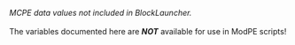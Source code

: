 *MCPE data values not included in BlockLauncher.*  
<br />
The variables documented here are __*NOT*__ available for use in ModPE scripts!  
<br />
